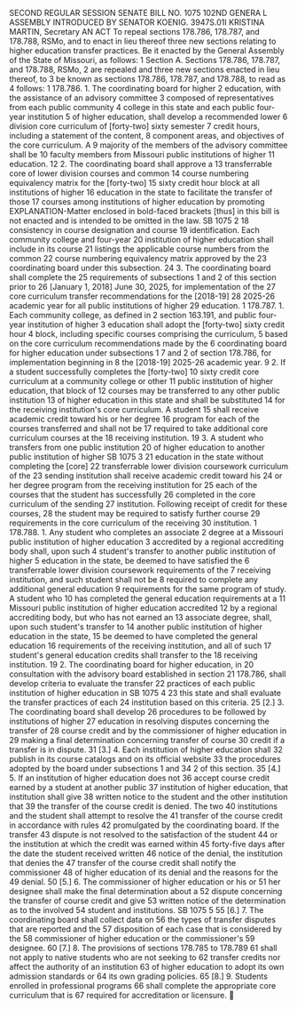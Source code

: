 SECOND REGULAR SESSION
SENATE BILL NO. 1075
102ND GENERA L ASSEMBLY
INTRODUCED BY SENATOR KOENIG.
3947S.01I KRISTINA MARTIN, Secretary
AN ACT
To repeal sections 178.786, 178.787, and 178.788, RSMo, and to enact in lieu thereof three new
sections relating to higher education transfer practices.
Be it enacted by the General Assembly of the State of Missouri, as follows:
1 Section A. Sections 178.786, 178.787, and 178.788, RSMo,
2 are repealed and three new sections enacted in lieu thereof, to
3 be known as sections 178.786, 178.787, and 178.788, to read as
4 follows:
1 178.786. 1. The coordinating board for higher
2 education, with the assistance of an advisory committee
3 composed of representatives from each public community
4 college in this state and each public four-year institution
5 of higher education, shall develop a recommended lower
6 division core curriculum of [forty-two] sixty semester
7 credit hours, including a statement of the content,
8 component areas, and objectives of the core curriculum. A
9 majority of the members of the advisory committee shall be
10 faculty members from Missouri public institutions of higher
11 education.
12 2. The coordinating board shall approve a
13 transferrable core of lower division courses and common
14 course numbering equivalency matrix for the [forty-two]
15 sixty credit hour block at all institutions of higher
16 education in the state to facilitate the transfer of those
17 courses among institutions of higher education by promoting
EXPLANATION-Matter enclosed in bold-faced brackets [thus] in this bill is not enacted
and is intended to be omitted in the law.
SB 1075 2
18 consistency in course designation and course
19 identification. Each community college and four-year
20 institution of higher education shall include in its course
21 listings the applicable course numbers from the common
22 course numbering equivalency matrix approved by the
23 coordinating board under this subsection.
24 3. The coordinating board shall complete the
25 requirements of subsections 1 and 2 of this section prior to
26 [January 1, 2018] June 30, 2025, for implementation of the
27 core curriculum transfer recommendations for the [2018-19]
28 2025-26 academic year for all public institutions of higher
29 education.
1 178.787. 1. Each community college, as defined in
2 section 163.191, and public four-year institution of higher
3 education shall adopt the [forty-two] sixty credit hour
4 block, including specific courses comprising the curriculum,
5 based on the core curriculum recommendations made by the
6 coordinating board for higher education under subsections 1
7 and 2 of section 178.786, for implementation beginning in
8 the [2018-19] 2025-26 academic year.
9 2. If a student successfully completes the [forty-two]
10 sixty credit core curriculum at a community college or other
11 public institution of higher education, that block of
12 courses may be transferred to any other public institution
13 of higher education in this state and shall be substituted
14 for the receiving institution's core curriculum. A student
15 shall receive academic credit toward his or her degree
16 program for each of the courses transferred and shall not be
17 required to take additional core curriculum courses at the
18 receiving institution.
19 3. A student who transfers from one public institution
20 of higher education to another public institution of higher
SB 1075 3
21 education in the state without completing the [core]
22 transferrable lower division coursework curriculum of the
23 sending institution shall receive academic credit toward his
24 or her degree program from the receiving institution for
25 each of the courses that the student has successfully
26 completed in the core curriculum of the sending
27 institution. Following receipt of credit for these courses,
28 the student may be required to satisfy further course
29 requirements in the core curriculum of the receiving
30 institution.
1 178.788. 1. Any student who completes an associate
2 degree at a Missouri public institution of higher education
3 accredited by a regional accrediting body shall, upon such
4 student's transfer to another public institution of higher
5 education in the state, be deemed to have satisfied the
6 transferrable lower division coursework requirements of the
7 receiving institution, and such student shall not be
8 required to complete any additional general education
9 requirements for the same program of study. A student who
10 has completed the general education requirements at a
11 Missouri public institution of higher education accredited
12 by a regional accrediting body, but who has not earned an
13 associate degree, shall, upon such student's transfer to
14 another public institution of higher education in the state,
15 be deemed to have completed the general education
16 requirements of the receiving institution, and all of such
17 student's general education credits shall transfer to the
18 receiving institution.
19 2. The coordinating board for higher education, in
20 consultation with the advisory board established in section
21 178.786, shall develop criteria to evaluate the transfer
22 practices of each public institution of higher education in
SB 1075 4
23 this state and shall evaluate the transfer practices of each
24 institution based on this criteria.
25 [2.] 3. The coordinating board shall develop
26 procedures to be followed by institutions of higher
27 education in resolving disputes concerning the transfer of
28 course credit and by the commissioner of higher education in
29 making a final determination concerning transfer of course
30 credit if a transfer is in dispute.
31 [3.] 4. Each institution of higher education shall
32 publish in its course catalogs and on its official website
33 the procedures adopted by the board under subsections 1 and
34 2 of this section.
35 [4.] 5. If an institution of higher education does not
36 accept course credit earned by a student at another public
37 institution of higher education, that institution shall give
38 written notice to the student and the other institution that
39 the transfer of the course credit is denied. The two
40 institutions and the student shall attempt to resolve the
41 transfer of the course credit in accordance with rules
42 promulgated by the coordinating board. If the transfer
43 dispute is not resolved to the satisfaction of the student
44 or the institution at which the credit was earned within
45 forty-five days after the date the student received written
46 notice of the denial, the institution that denies the
47 transfer of the course credit shall notify the commissioner
48 of higher education of its denial and the reasons for the
49 denial.
50 [5.] 6. The commissioner of higher education or his or
51 her designee shall make the final determination about a
52 dispute concerning the transfer of course credit and give
53 written notice of the determination as to the involved
54 student and institutions.
SB 1075 5
55 [6.] 7. The coordinating board shall collect data on
56 the types of transfer disputes that are reported and the
57 disposition of each case that is considered by the
58 commissioner of higher education or the commissioner's
59 designee.
60 [7.] 8. The provisions of sections 178.785 to 178.789
61 shall not apply to native students who are not seeking to
62 transfer credits nor affect the authority of an institution
63 of higher education to adopt its own admission standards or
64 its own grading policies.
65 [8.] 9. Students enrolled in professional programs
66 shall complete the appropriate core curriculum that is
67 required for accreditation or licensure.
